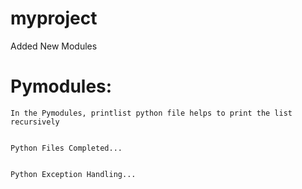 # myproject

Added New Modules

Pymodules:
=========
	In the Pymodules, printlist python file helps to print the list recursively


	Python Files Completed...


	Python Exception Handling...
